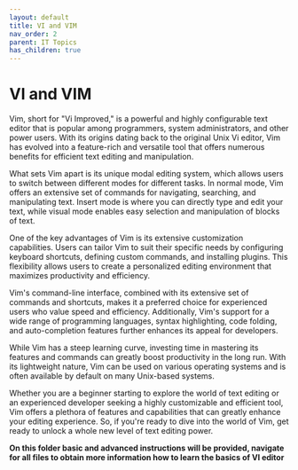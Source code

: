 ```yaml
---
layout: default
title: VI and VIM
nav_order: 2
parent: IT Topics
has_children: true
---
```


# VI and VIM

Vim, short for "Vi Improved," is a powerful and highly configurable text editor that is popular among programmers, system administrators, and other power users. With its origins dating back to the original Unix Vi editor, Vim has evolved into a feature-rich and versatile tool that offers numerous benefits for efficient text editing and manipulation.

What sets Vim apart is its unique modal editing system, which allows users to switch between different modes for different tasks. In normal mode, Vim offers an extensive set of commands for navigating, searching, and manipulating text. Insert mode is where you can directly type and edit your text, while visual mode enables easy selection and manipulation of blocks of text.

One of the key advantages of Vim is its extensive customization capabilities. Users can tailor Vim to suit their specific needs by configuring keyboard shortcuts, defining custom commands, and installing plugins. This flexibility allows users to create a personalized editing environment that maximizes productivity and efficiency.

Vim's command-line interface, combined with its extensive set of commands and shortcuts, makes it a preferred choice for experienced users who value speed and efficiency. Additionally, Vim's support for a wide range of programming languages, syntax highlighting, code folding, and auto-completion features further enhances its appeal for developers.

While Vim has a steep learning curve, investing time in mastering its features and commands can greatly boost productivity in the long run. With its lightweight nature, Vim can be used on various operating systems and is often available by default on many Unix-based systems.

Whether you are a beginner starting to explore the world of text editing or an experienced developer seeking a highly customizable and efficient tool, Vim offers a plethora of features and capabilities that can greatly enhance your editing experience. So, if you're ready to dive into the world of Vim, get ready to unlock a whole new level of text editing power.

**On this folder basic and advanced instructions will be provided, navigate for all files to obtain more information how to learn the basics of VI editor** 
